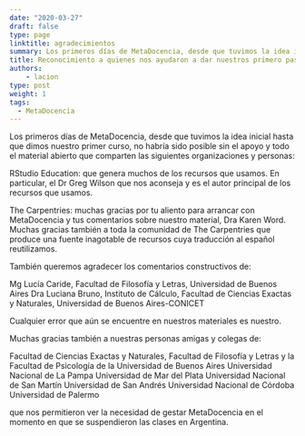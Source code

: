 ```yaml
---
date: "2020-03-27"
draft: false
type: page
linktitle: agradecimientos
summary: Los primeros días de MetaDocencia, desde que tuvimos la idea inicial hasta que dimos nuestro primer curso, no habría sido posible sin el apoyo y todo el material abierto que comparten varias organizaciones y personas.
title: Reconocimiento a quienes nos ayudaron a dar nuestros primero pasos
authors: 
    - lacion
type: post
weight: 1
tags: 
  - MetaDocencia
---
```


Los primeros días de MetaDocencia, desde que tuvimos la idea inicial hasta que dimos nuestro primer curso, no habría sido posible sin el apoyo y todo el material abierto que comparten las siguientes organizaciones y personas:

RStudio Education: que genera muchos de los recursos que usamos. En particular, el Dr Greg Wilson que nos aconseja y es el autor principal de los recursos que usamos.

The Carpentries: muchas gracias por tu aliento para arrancar con MetaDocencia y tus comentarios sobre nuestro material, Dra Karen Word. Muchas gracias también a toda la comunidad de The Carpentries que produce una fuente inagotable de recursos cuya traducción al español reutilizamos.

También queremos agradecer los comentarios constructivos de:

Mg Lucía Caride, Facultad de Filosofía y Letras, Universidad de Buenos Aires
Dra Luciana Bruno, Instituto de Cálculo, Facultad de Ciencias Exactas y Naturales, Universidad de Buenos Aires-CONICET

Cualquier error que aún se encuentre en nuestros materiales es nuestro.

Muchas gracias también a nuestras personas amigas y colegas de:

Facultad de Ciencias Exactas y Naturales, Facultad de Filosofía y Letras y la Facultad de Psicología de la Universidad de Buenos Aires
Universidad Nacional de La Pampa
Universidad de Mar del Plata
Universidad Nacional de San Martín
Universidad de San Andrés
Universidad Nacional de Córdoba
Universidad de Palermo

que nos permitieron ver la necesidad de gestar MetaDocencia en el momento en que se suspendieron las clases en Argentina.
